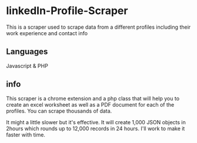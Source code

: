 # linkedIn-Profile-Scraper
This is a scraper used to scrape data from a different profiles including their work experience and contact info

## Languages
Javascript & PHP

## info
This scraper is a chrome extension and a php class that will help you to create an excel worksheet as well as a PDF document for each of the profiles.
You can scrape thousands of data.

It might a little slower but it's effective. It will create 1,000 JSON objects in 2hours which rounds up to 12,000 records in 24 hours.
I'll work to make it faster with time.
